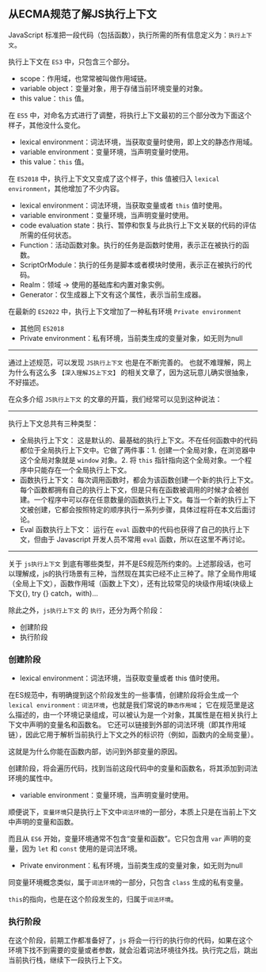 ## 从ECMA规范了解JS执行上下文

JavaScript 标准把一段代码（包括函数），执行所需的所有信息定义为：`执行上下文`。

执行上下文在 `ES3` 中，只包含三个部分。

- scope：作用域，也常常被叫做作用域链。
- variable object：变量对象，用于存储当前环境变量的对象。
- this value：`this` 值。

在 `ES5` 中，对命名方式进行了调整，将执行上下文最初的三个部分改为下面这个样子，其他没什么变化。

- lexical environment：词法环境，当获取变量时使用，即上文的静态作用域。
- variable environment：变量环境，当声明变量时使用。
- this value：`this` 值。

在 `ES2018` 中，执行上下文又变成了这个样子，this 值被归入 `lexical environment`，其他增加了不少内容。

- lexical environment：词法环境，当获取变量或者 `this` 值时使用。
- variable environment：变量环境，当声明变量时使用。
- code evaluation state：执行、暂停和恢复与此执行上下文关联的代码的评估所需的任何状态。
- Function：活动函数对象。执行的任务是函数时使用，表示正在被执行的函数。
- ScriptOrModule：执行的任务是脚本或者模块时使用，表示正在被执行的代码。
- Realm：领域 -> 使用的基础库和内置对象实例。
- Generator：仅生成器上下文有这个属性，表示当前生成器。

在最新的 `ES2022` 中，执行上下文增加了一种私有环境 `Private environment`

- 其他同 `ES2018`
- Private environment：私有环境，当前类生成的变量对象，如无则为null

---

通过上述规范，可以发现 `JS执行上下文` 也是在不断完善的。
也就不难理解，网上为什么有这么多 `【深入理解JS上下文】` 的相关文章了，因为这玩意儿确实很抽象，不好描述。

在众多介绍 `JS执行上下文` 的文章的开篇，我们经常可以见到这种说法：

---
执行上下文总共有三种类型：

- 全局执行上下文： 这是默认的、最基础的执行上下文。不在任何函数中的代码都位于全局执行上下文中。它做了两件事：1. 创建一个全局对象，在浏览器中这个全局对象就是 `window` 对象。2. 将 `this` 指针指向这个全局对象。一个程序中只能存在一个全局执行上下文。
- 函数执行上下文： 每次调用函数时，都会为该函数创建一个新的执行上下文。每个函数都拥有自己的执行上下文，但是只有在函数被调用的时候才会被创建。一个程序中可以存在任意数量的函数执行上下文。每当一个新的执行上下文被创建，它都会按照特定的顺序执行一系列步骤，具体过程将在本文后面讨论。
- Eval 函数执行上下文： 运行在 `eval` 函数中的代码也获得了自己的执行上下文，但由于 Javascript 开发人员不常用 `eval` 函数，所以在这里不再讨论。

---

关于 `js执行上下文` 到底有哪些类型，并不是ES规范所约束的。上述那段话，也可以理解成，js的执行场景有三种，当然现在其实已经不止三种了。除了全局作用域（全局上下文），函数作用域（函数上下文），还有比较常见的块级作用域(块级上下文{}, try {} catch，with)...

除此之外，`js执行上下文` 的 `执行`，还分为两个阶段：

- 创建阶段
- 执行阶段

### 创建阶段

- lexical environment：词法环境，当获取变量或者 this 值时使用。

在ES规范中，有明确提到这个阶段发生的一些事情，创建阶段将会生成一个`lexical environment：词法环境`，也就是我们常说的`静态作用域`；
它在规范里是这么描述的，由一个环境记录组成，可以被认为是一个对象，其属性是在相关执行上下文中声明的变量名和函数名。
它还可以链接到外部的词法环境（即其作用域链），因此它用于解析当前执行上下文之外的标识符（例如，函数内的全局变量）。

这就是为什么你能在函数内部，访问到外部变量的原因。

创建阶段，将会遍历代码，找到当前这段代码中的变量和函数名，将其添加到词法环境的属性中。

- variable environment：变量环境，当声明变量时使用。

顺便说下，`变量环境`只是执行上下文中`词法环境`的一部分，本质上只是在当前上下文中声明的变量和函数。

而且从 `ES6` 开始，变量环境通常不包含“变量和函数”。它只包含用 `var` 声明的变量，因为 `let` 和 `const` 使用的是词法环境。

- Private environment：私有环境，当前类生成的变量对象，如无则为null

同变量环境概念类似，属于`词法环境`的一部分，只包含 `class` 生成的私有变量。

`this`的指向，也是在这个阶段发生的，归属于`词法环境`。

### 执行阶段

在这个阶段，前期工作都准备好了，`js` 将会一行行的执行你的代码，如果在这个环境下找不到需要的变量或者参数，就会沿着词法环境往外找。执行完之后，跳出当前执行栈，继续下一段执行上下文。
